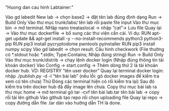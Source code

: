 "Huong dan cau hinh Labtainer:"

Vào gd labedit
New lab -> chọn base2 -> đặt tên lab đúng định dạng
Run -> Build Only
Vào thư mục trunk/labs/ tên lab rồi paste file input
Vào thư mục bin -> mở terminal. NHập nano treataslocal -> nhập “cat”-> Lưu file
Quay lại -> Vào thư mục dockerfile -> bổ sung các thư viện cần cài. Ví dụ:
RUN apt-get update && apt-get install -y --no-install-recommends python3 python3-pip
RUN pip3 install pycryptodome pwntools pyinstaller
RUN pip3 install numpy scipy
Vào gd labedit -> chọn result. Cấu hình checkwork
(File thường có *.stdout hoặc *.stdin; Type:Contains; Nhập đúng string)
Run -> Build Only
Vào thư mục trunk/distrib -> chạy lệnh docker login (Nhập đúng thông tin tài khoản docker)
Vào Config -> start.config -> Thêm dòng thứ 2 là tài khoản docker hub. VD: REGISTRY “tên user docker”
Quay lại terminal docker login: nhập ./publish.py -d -l “tên bài lab”
(nếu lỗi: gõ docker images để kiểm tra xem có tên chưa) Thử Đóng các terminal hiện có rồi kiểm tra lại)
Sau đó kiểm tra trên docker hub đã đẩy image lên chưa.
Copy thư mục bài lab ra thư mục home -> mở terminal gõ tar -cvf tên bài lab.tar tên bài lab -> copy rồi tải lên github
Vào github tạo repo rồi chọn uploading file
Quay lại repo -> copy đường dẫn file .tar dán vào hướng dẫn TH là done.
